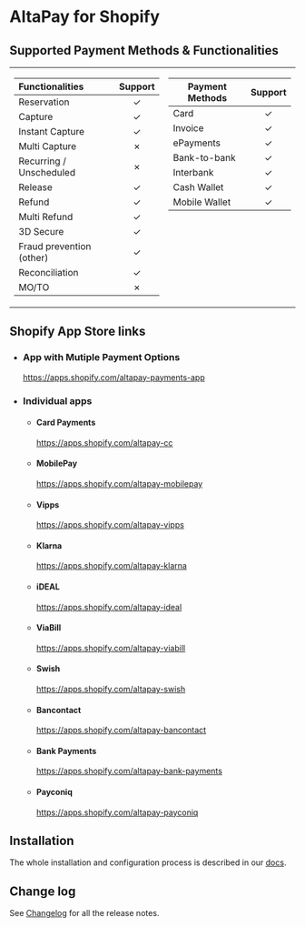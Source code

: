 # AltaPay for Shopify
## Supported Payment Methods & Functionalities
<table>
<tr><td>

| Functionalities	        | Support       |
| :------------------------ | :-----------: |
| Reservation               | &check;       |
| Capture                   | &check;       |
| Instant Capture           | &check;       |
| Multi Capture             | &cross;       |
| Recurring / Unscheduled   | &cross;       |
| Release                   | &check;       |
| Refund                    | &check;       |
| Multi Refund              | &check;       |
| 3D Secure                 | &check;       |
| Fraud prevention (other)  | &check;       |
| Reconciliation            | &check;       |
| MO/TO                     | &cross;       |

</td><td valign="top">
 
| Payment Methods	  | Support       |
| ------------------- | :-----------: |
| Card                | &check;       |
| Invoice             | &check;       |
| ePayments           | &check;       |
| Bank-to-bank        | &check;       |
| Interbank           | &check;       |
| Cash Wallet         | &check;       |
| Mobile Wallet       | &check;       |

</td></tr> </table>

## Shopify App Store links

* ### App with Mutiple Payment Options
    https://apps.shopify.com/altapay-payments-app

* ### Individual apps

    * #### Card Payments
        https://apps.shopify.com/altapay-cc

    * #### MobilePay
        https://apps.shopify.com/altapay-mobilepay

    * #### Vipps
        https://apps.shopify.com/altapay-vipps

    * #### Klarna
        https://apps.shopify.com/altapay-klarna

    * #### iDEAL
        https://apps.shopify.com/altapay-ideal

    * #### ViaBill
        https://apps.shopify.com/altapay-viabill

    * #### Swish
        https://apps.shopify.com/altapay-swish

    * #### Bancontact
        https://apps.shopify.com/altapay-bancontact

    * #### Bank Payments
        https://apps.shopify.com/altapay-bank-payments

    * #### Payconiq
        https://apps.shopify.com/altapay-payconiq

## Installation

The whole installation and configuration process is described in our [docs](https://github.com/AltaPay/plugin-shopify/wiki).

## Change log

See [Changelog](CHANGELOG.md) for all the release notes.

